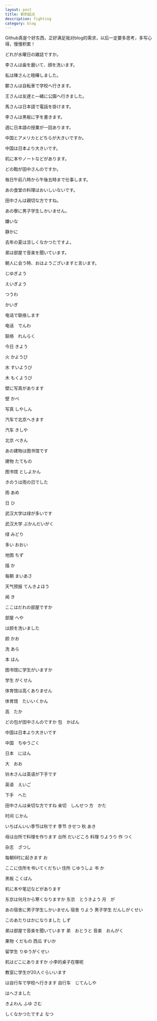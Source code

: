 ```yaml
---
layout: post
title: 新的起点
description: fighting
category: blog
---
```


Github真是个好东西，正好满足我对blog的需求，以后一定要多思考，多写心得，慢慢积累！

どれが水曜日の雑誌ですか。

李さんは歯を磨いて、顔を洗います。

私は陳さんと暄曄しました。

鄭さんは自転車で学校へ行きます。

王さんは友達と―緒に公園へ行きました。

馬さんは日本語で電話を掛けます。

李さんは黒板に字を書きます。

週に日本語の授業が一回あります。

中国とアメリカとどちらが大きいですか。

中国は日本より大きいです。

机に本やノートなどがあります。

どの鞫が田中さんのですか。

毎日午前八時から午後五時まで仕事します。

あの食堂の料理はおいしいないです。

田中さんは親切な方ですね。

あの寮に男子学生しかいません。

嫌いな

静かに

去年の夏は涼しくなかつたですよ。

弟は部屋で音楽を聞いています。

朝人に会う時、おはようございますと言います。


じゆぎよう

えいぎよう

つうわ

かいぎ


电话で联络します

电话　でんわ

联络　れんらく

今日 きよう

火 かようび

水 すいようび

木 もくようび

壁に写真があります

壁 かべ

写真 しやしん

汽车で北京へきます

汽车 きしや

北京 べきん

あの建物は图书馆です

建物 たてもの

图书馆 としよかん

きのうは雨の日でした

雨 あめ

日 ひ

武汉大学は绿が多いです

武汉大学 ぶかんだいがく

绿 みどり

多い おおい

地图 ちず

描 か

每朝 まいあさ

天气预报 てんきよほう

闻 き

ここはだれの部屋ですか

部屋 へや

は颜を洗いました

颜 かお

洗 あら

本 ほん

图书馆に学生がいますか

学生 がくせん


体育馆は高くありません

体育馆　たいいくかん

高　たか

どの包が田中さんのですか
包　かばん


中国は日本より大きいです

中国　ちゆうごく

日本　にほん

大　おお

铃木さんは英语が下手です

英语　えいご

下手　へた

田中さんは亲切な方ですね
亲切　しんせつ
方　かた

时间 じかん

いちばんいい季节は秋です
季节 きせつ
秋 あき

母は台所で料理を作ります
台所 だいどころ
料理 りようり
作 つく

杂志　ざつし

每朝6时に起きます
お

ここに住所を书いてくだちい
住所 じゆうしよ
书 か

黑板 こくばん

机に本や笔记などがあります

东京は何月から寒くなりますか
东京　とうきよう
月　が

あの宿舍に男子学生しかいません
宿舍 りよう
男子学生 だんしがくせい

このあたりはかになりました
しず

弟は部屋で音楽を聞いています
弟　おとうと
音楽　おんがく

果物 くだもの
西瓜 すいか

留学生 りゆうがくせい

机はどこにありますか 小李的桌子在哪呢

教室に学生が20人ぐらいいます

は自行车で学校へ行きます
自行车　じてんしや

はへさました

きよわん
ふゆ
さむ

しくなかつたですよ
なつ
